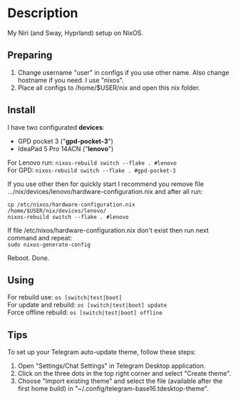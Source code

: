 # Description

My Niri (and Sway, Hyprland) setup on NixOS.

## Preparing

1. Change username "user" in configs if you use other name. Also change hostname
   if you need. I use "nixos".
2. Place all configs to /home/$USER/nix and open this nix folder.

## Install

I have two configurated **devices**:

- GPD pocket 3 ("**gpd-pocket-3**")
- IdeaPad 5 Pro 14ACN ("**lenovo**")

For Lenovo run: `nixos-rebuild switch --flake . #lenovo`\
For GPD: `nixos-rebuild switch --flake . #gpd-pocket-3`

If you use other then for quickly start I recommend you remove file
.../nix/devices/lenovo/hardware-configuration.nix and after all run:

```
cp /etc/nixos/hardware-configuration.nix /home/$USER/nix/devices/lenovo/
nixos-rebuild switch --flake . #lenovo
```

If file /etc/nixos/hardware-configuration.nix don't exist then run next command
and repeat:\
`sudo nixos-generate-config`

Reboot. Done.

## Using

For rebuild use: `os [switch|test|boot]`\
For update and rebuild: `os [switch|test|boot] update`\
Force offline rebuild: `os [switch|test|boot] offline`

## Tips

To set up your Telegram auto-update theme, follow these steps:

1. Open "Settings/Chat Settings" in Telegram Desktop application.
2. Click on the three dots in the top right corner and select "Create theme".
3. Choose "Import existing theme" and select the file (available after the first
   home build) in "~/.config/telegram-base16.tdesktop-theme".
